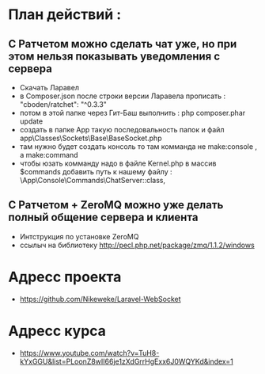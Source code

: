 # План действий :    
## С Ратчетом можно сделать чат уже, но при этом нельзя показывать уведомления с сервера
- Скачать Ларавел
- в Composer.json после строки версии Ларавела прописать : "cboden/ratchet": "^0.3.3"
- потом в этой папке через Гит-Баш выполнить : php composer.phar update
- создать в папке App такую последовальность папок и файл app\Classes\Sockets\Base\BaseSocket.php
- там нужно будет создать консоль то там комманда не make:console , а make:command
- чтобы юзать комманду надо в файле Kernel.php в массив $commands добавить путь к нашему файлу : \App\Console\Commands\ChatServer::class,

## С Ратчетом + ZeroMQ можно уже делать полный общение сервера и клиента
- Интструкция по установке ZeroMQ
- ссылыч на библиотеку http://pecl.php.net/package/zmq/1.1.2/windows

# Адресс проекта
- https://github.com/Nikeweke/Laravel-WebSocket
   
# Адресс курса
- https://www.youtube.com/watch?v=TuH8-kYxGGU&list=PLoonZ8wII66je1zXdGrrHgExx6J0WQYKd&index=1
